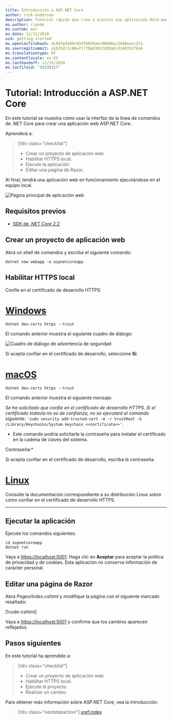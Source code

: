 ```yaml
---
title: Introducción a ASP.NET Core
author: rick-anderson
description: Tutorial rápido que crea y ejecuta una aplicación Hola mundo sencilla mediante ASP.NET Core.
ms.author: riande
ms.custom: mvc
ms.date: 12/11/2018
uid: getting-started
ms.openlocfilehash: dc85fe9189c93476859a6c00d60ec24d6eeec3fa
ms.sourcegitcommit: a16352c1c88a71770ab3922200a8cd148fb278a6
ms.translationtype: HT
ms.contentlocale: es-ES
ms.lasthandoff: 12/13/2018
ms.locfileid: "53335317"
---
```

# <a name="tutorial-get-started-with-aspnet-core"></a>Tutorial: Introducción a ASP.NET Core

En este tutorial se muestra cómo usar la interfaz de la línea de comandos de .NET Core para crear una aplicación web ASP.NET Core.

Aprenderá a:

> [!div class="checklist"]
> * Crear un proyecto de aplicación web.
> * Habilitar HTTPS local.
> * Ejecute la aplicación.
> * Editar una página de Razor.

Al final, tendrá una aplicación web en funcionamiento ejecutándose en el equipo local.

![Página principal de aplicación web](_static/home-page.png)

## <a name="prerequisites"></a>Requisitos previos

* [SDK de .NET Core 2.2](https://www.microsoft.com/net/download/all)

## <a name="create-a-web-app-project"></a>Crear un proyecto de aplicación web

Abra un shell de comandos y escriba el siguiente comando:

```console
dotnet new webapp -o aspnetcoreapp
```

## <a name="enable-local-https"></a>Habilitar HTTPS local

Confíe en el certificado de desarrollo HTTPS:

# <a name="windowstabwindows"></a>[Windows](#tab/windows)

```console
dotnet dev-certs https --trust
```

El comando anterior muestra el siguiente cuadro de diálogo:

![Cuadro de diálogo de advertencia de seguridad](_static/cert.png)

Si acepta confiar en el certificado de desarrollo, seleccione **Sí**.

# <a name="macostabmacos"></a>[macOS](#tab/macos)

```console
dotnet dev-certs https --trust
```

El comando anterior muestra el siguiente mensaje:

*Se ha solicitado que confíe en el certificado de desarrollo HTTPS. Si el certificado todavía no es de confianza, no se ejecutará el comando siguiente:* `'sudo security add-trusted-cert -d -r trustRoot -k /Library/Keychains/System.keychain <<certificate>>'`.  
* Este comando podría solicitarle la contraseña para instalar el certificado en la cadena de claves del sistema.

Contraseña:*

Si acepta confiar en el certificado de desarrollo, escriba la contraseña.

# <a name="linuxtablinux"></a>[Linux](#tab/linux)

Consulte la documentación correspondiente a su distribución Linux sobre cómo confiar en el certificado de desarrollo HTTPS.

---

## <a name="run-the-app"></a>Ejecutar la aplicación

Ejecute los comandos siguientes:

```console
cd aspnetcoreapp
dotnet run
```

Vaya a [https://localhost:5001](https://localhost:5001). Haga clic en **Aceptar** para aceptar la política de privacidad y de cookies. Esta aplicación no conserva información de carácter personal.

## <a name="edit-a-razor-page"></a>Editar una página de Razor

Abra *Pages/Index.cshtml* y modifique la página con el siguiente marcado resaltado:

[!code-cshtml[](sample/index.cshtml?highlight=9)]

Vaya a [https://localhost:5001](https://localhost:5001) y confirme que los cambios aparecen reflejados.

## <a name="next-steps"></a>Pasos siguientes

En este tutorial ha aprendido a:

> [!div class="checklist"]
> * Crear un proyecto de aplicación web.
> * Habilitar HTTPS local.
> * Ejecute el proyecto.
> * Realizar un cambio.

Para obtener más información sobre ASP.NET Core, vea la introducción:

> [!div class="nextstepaction"]
> <xref:index>
